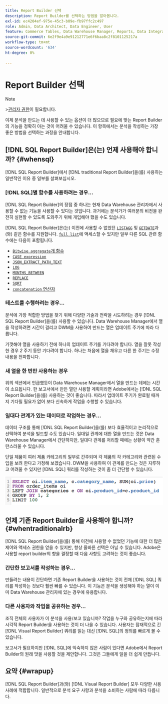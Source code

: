 ```yaml
---
title: Report Builder 선택
description: Report Builder를 선택하는 방법을 알아봅니다.
exl-id: ec4204ef-975e-45c3-b09e-fb97ffc2c497
role: Admin, Data Architect, Data Engineer, User
feature: Commerce Tables, Data Warehouse Manager, Reports, Data Integration
source-git-commit: 6e2f9e4a9e91212771e6f6baa8c2f8101125217a
workflow-type: tm+mt
source-wordcount: '634'
ht-degree: 0%

---
```


# Report Builder 선택

>[!NOTE]
>&#x200B;>[관리자 권한](../../administrator/user-management/user-management.md)이 필요합니다.

이제 분석을 만드는 데 사용할 수 있는 옵션이 더 많으므로 필요에 맞는 Report Builder의 기능을 정확히 아는 것이 어려울 수 있습니다. 이 항목에서는 분석을 작성하는 가장 좋은 방법을 선택하는 과정을 안내합니다.

## [!DNL SQL Report Builder]은(는) 언제 사용해야 합니까? {#whensql}

[!DNL SQL Report Builder]에서 [!DNL traditional Report Builder]을(를) 사용하는 일반적인 이유 중 일부를 살펴보십시오.

### [!DNL SQL]별 함수를 사용하려는 경우...

[!DNL SQL Report Builder]의 장점 중 하나는 현재 Data Warehouse 관리자에서 사용할 수 없는 기능을 사용할 수 있다는 것입니다. 과거에는 분석가가 여러분의 비전을 완전히 실현할 수 있도록 도와주기 위해 개입해야 했을 수도 있습니다.

[!DNL SQL Report Builder]은(는) 이전에 사용할 수 없었던 [`LISTAGG`](https://docs.aws.amazon.com/redshift/latest/dg/r_LISTAGG.html) 및 [`GETDATE`](https://docs.aws.amazon.com/redshift/latest/dg/r_GETDATE.html)과(와) 같은 함수를 지원합니다. [`full list`](https://docs.aws.amazon.com/redshift/latest/dg/c_SQL_functions.html)에 액세스할 수 있지만 일부 다른 SQL 관련 함수에는 다음이 포함됩니다.

* [`Bitwise aggregate`개 함수](https://docs.aws.amazon.com/redshift/latest/dg/c_bitwise_aggregate_functions.html)
* [`CASE expression`](https://docs.aws.amazon.com/redshift/latest/dg/r_CASE_function.html)
* [`JSON_EXTRACT_PATH_TEXT`](https://docs.aws.amazon.com/redshift/latest/dg/JSON_EXTRACT_PATH_TEXT.html)
* [`LOG`](https://docs.aws.amazon.com/redshift/latest/dg/r_LOG.html)
* [`MONTHS_BETWEEN`](https://docs.aws.amazon.com/redshift/latest/dg/r_MONTHS_BETWEEN_function.html)
* [`REPLACE`](https://docs.aws.amazon.com/redshift/latest/dg/r_REPLACE.html)
* [`SQRT`](https://docs.aws.amazon.com/redshift/latest/dg/r_SQRT.html)
* [`concatenation` 연산자](https://docs.aws.amazon.com/redshift/latest/dg/r_concat_op.html)

### 테스트를 수행하려는 경우...

분석에 가장 적합한 방법을 찾기 위해 다양한 기술과 전략을 시도하려는 경우 [!DNL SQL Report Builder]을(를) 사용할 수 있습니다. Data Warehouse Manager에서 열을 작성하려면 시간이 걸리고 DWM을 사용하여 만드는 열은 업데이트 주기에 따라 다릅니다.

기껏해야 열을 사용하기 전에 하나의 업데이트 주기를 기다려야 합니다. 열을 잘못 작성한 경우 *2* 주기 동안 기다려야 합니다. 하나는 처음에 열을 채우고 다른 한 주기는 수정 내용을 전파합니다.

### 새 열을 한 번만 사용하는 경우

위의 섹션에서 언급했듯이 Data Warehouse Manager에서 열을 만드는 데에는 시간이 소요됩니다. 한 보고서에서 만든 열만 사용할 계획이라면 Adobe에서는 [!DNL SQL Report Builder]을(를) 사용하는 것이 좋습니다. 따라서 업데이트 주기가 완료될 때까지 기다릴 필요가 없어 보다 신속하게 작업을 수행할 수 있습니다.

### 일대다 관계가 있는 데이터로 작업하는 경우...

데이터 구조를 통해 [!DNL SQL Report Builder]을(를) 보다 효율적이고 논리적으로 선택하여 분석을 빌드할 수도 있습니다. 일대일 관계에 대한 열을 만드는 것은 Data Warehouse Manager에서 간단하지만, 일대다 관계를 처리할 때에는 상황이 약간 혼란스러울 수 있습니다.

단일 제품이 여러 제품 카테고리의 일부로 간주되며 각 제품의 각 카테고리와 관련된 수입을 보려 한다고 가정해 보겠습니다. DWM을 사용하여 이 관계를 만드는 것은 지루하고 어려울 수 있지만 [!DNL SQL] 쿼리를 작성하는 것이 좀 더 간단할 수 있습니다.

![](../../assets/When_should_I_use_the_RB_2.png)

## 언제 기존 Report Builder을 사용해야 합니까? {#whentraditionalrb}

[!DNL SQL Report Builder]을(를) 통해 이전에 사용할 수 없었던 기능에 대한 더 많은 제어와 액세스 권한을 얻을 수 있지만, 항상 올바른 선택은 아닐 수 있습니다. Adobe은 사용할 report builder의 향을 결정할 때 다음 사항도 고려하는 것이 좋습니다.

### 간단한 보고서를 작성하는 경우...

만들려는 내용이 간단하면 기존 Report Builder을 사용하는 것이 전체 [!DNL SQL] 쿼리를 작성하는 것보다 훨씬 빠를 수 있습니다. 이 기능은 분석을 생성해야 하는 열이 이미 Data Warehouse 관리자에 있는 경우에 유용합니다.

### 다른 사용자와 작업을 공유하는 경우...

조직 전체의 사용자가 이 분석을 사용/보고 있습니까? 작업을 누구와 공유하는지에 따라 시각적 Report Builder을 사용하는 것이 더 나을 수 있습니다. 사용자는 잠재적으로 긴 [!DNL Visual Report Builder] 쿼리를 읽는 대신 [!DNL SQL]의 정의를 빠르게 볼 수 있습니다.

보고서가 필요하지만 [!DNL SQL]에 익숙하지 않은 사람이 있다면 Adobe에서 Report Builder의 원래 맛을 사용할 것을 제안합니다. 그것은 그들에게 일을 더 쉽게 만듭니다.

## 요약 {#wrapup}

[!DNL SQL Report Builder]과(와) [!DNL Visual Report Builder] 모두 다양한 사용 사례에 적합합니다. 일반적으로 분석 요구 사항과 분석을 소비하는 사람에 따라 다릅니다.
